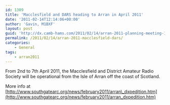 ```yaml
---
id: 1309
title: 'Macclesfield and DARS heading to Arran in April 2011'
date: '2011-02-14T12:14:06+00:00'
author: 'Gavin, M1BXF'
layout: post
guid: 'http://dx.camb-hams.com/2011/02/14/arran-2011-planning-meeting-1/'
permalink: /2011/02/14/arran-2011-macclesfield-dars/
categories:
    - General
tags:
    - arran2011
---
```


From 2nd to 7th April 2011, the Macclesfield and District Amateur Radio Society will be operational from the Isle of Arran off the coast of Scotland.

More info at [http://www.southgatearc.org/news/february2011/arran\_dxpedition.htm](http://www.southgatearc.org/news/february2011/arran_dxpedition.htm)